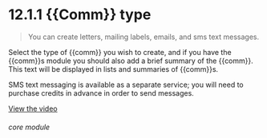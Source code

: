 # 12.1.1    {{Comm}} type

> You can create letters, mailing labels, emails, and sms text messages. 

Select the type of {{comm}} you wish to create, and if you have the {{comm}}s module you should also add a brief summary of the {{comm}}. This text will be displayed in lists and summaries of {{comm}}s.

SMS text messaging is available as a separate service; you will need to purchase credits in advance in order to send messages. 

[View the video](/help/video/id/27)
###### core module

